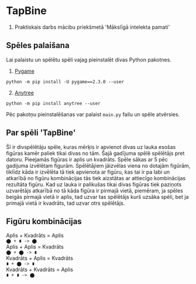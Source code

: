 # TapBine
1. Praktiskais darbs mācibu priekšmetā 'Mākslīgā intelekta pamati'

## Spēles palaišana
Lai palaistu un spēlētu spēli vajag pieinstalēt divas Python pakotnes.

 1. [Pygame](https://www.pygame.org/news)
```
python -m pip install -U pygame==2.3.0 --user
```
 2. [Anytree](https://github.com/c0fec0de/anytree)
```
python -m pip install anytree --user
``` 
 Pēc pakotņu pieinstalēšanas var palaist `main.py` failu un spēle atvērsies.
 
 ## Par spēli 'TapBine'
Šī ir divspēlētāju spēle, kuras mērķis ir apvienot divas uz lauka esošas figūras kamēr paliek tikai divas no tām. Šajā gadījuma spēlē spēlētājs pret datoru. Pieejamās figūras ir aplis un kvadrāts. Spēle sākas ar 5 pēc gadijuma izvēlētam figurām. Spēlētājiem jāizvēlas viena no dotajām figūrām, tiklīdz kāda ir izvēlēta tā tiek apvienota ar figūru, kas tai ir pa labi un atkarībā no figūru kombinācijas tās tiek aizstātas ar attiecīgo kombinācijas rezultāta figūru. Kad uz lauka ir palikušas tikai divas figūras tiek paziņots uzvarētājs atkarībā no tā kāda figūra ir pirmajā vietā, piemēram, ja spēles beigās pirmajā vietā ir aplis, tad uzvar tas spēlētājs kurš uzsāka spēli, bet ja primajā vietā ir kvadrāts, tad uzvar otrs spēlētājs.

## Figūru kombinācijas
 Aplis + Kvadrāts = Aplis <br />
 ``⬤ + ∎ -> ⬤``<br />
 Aplis + Aplis = Kvadrāts <br />
 ``⬤ + ⬤ -> ∎``<br />
 Kvadrāts + Aplis = Kvadrāts <br />
 ``∎ + ⬤ -> ∎``<br />
 Kvadrāts + Kvadrāts = Aplis <br />
 ``∎ + ∎ -> ⬤``<br />